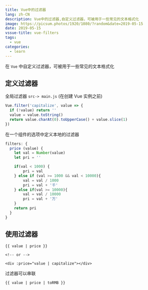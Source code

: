 ```yaml
---
title: Vue中的过滤器
lang: zh-CN
description: Vue中的过滤器,自定义过滤器，可被用于一些常见的文本格式化
image: https://picsum.photos/1920/1080/?random&date=2019-05-15
date: 2019-05-15
vssue-title: vue-filters
tags:
  - vue
categories:
  - learn
--- 
```


在 `Vue` 中自定义过滤器，可被用于一些常见的文本格式化

<!-- more -->

## 定义过滤器

全局过滤器 `src-> main.js` (在创建 Vue 实例之前)

``` js
Vue.filter('capitalize', value => {
  if (!value) return ''
  value = value.toString()
  return value.charAt(0).toUpperCase() + value.slice(1)
})
```

在一个组件的选项中定义本地的过滤器

``` js
filters: {
  price (value) {
    let val = Number(value)
    let	pri = ''

    if(val < 1000) {
    	pri = val
    } else if (val >= 1000 && val < 10000){
    	val = val / 1000
    	pri = val + '千'
    } else if(val >= 10000){
    	val = val / 10000
    	pri = val + '万'
    }
    return pri
  }
}
```

## 使用过滤器

``` vue
{{ value | price }}

<!-- or -->

<div :price="value | capitalize"></div>
```

过滤器可以串联

``` vue
{{ value | price | toRMB }}
```
